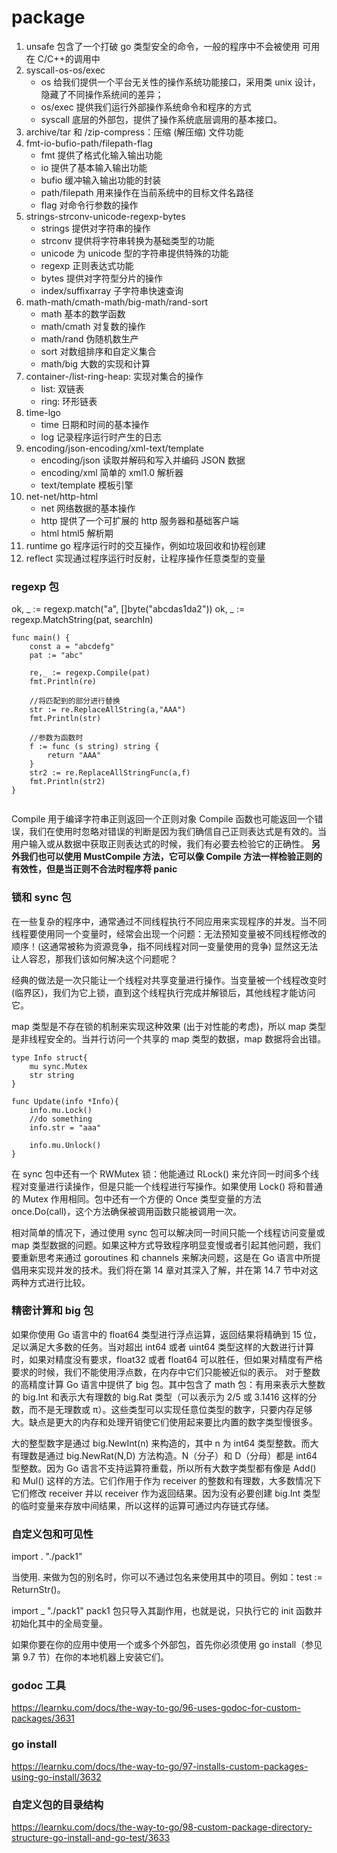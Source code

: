 # package

1. unsafe 包含了一个打破 go 类型安全的命令，一般的程序中不会被使用 可用在 C/C++的调用中
2. syscall-os-os/exec
    - os 给我们提供一个平台无关性的操作系统功能接口，采用类 unix 设计，隐藏了不同操作系统间的差异；
    - os/exec 提供我们运行外部操作系统命令和程序的方式
    - syscall 底层的外部包，提供了操作系统底层调用的基本接口。
3. archive/tar 和 /zip-compress：压缩 (解压缩) 文件功能
4. fmt-io-bufio-path/filepath-flag
    - fmt 提供了格式化输入输出功能
    - io 提供了基本输入输出功能
    - bufio 缓冲输入输出功能的封装
    - path/filepath 用来操作在当前系统中的目标文件名路径
    - flag 对命令行参数的操作
5. strings-strconv-unicode-regexp-bytes
    - strings 提供对字符串的操作
    - strconv 提供将字符串转换为基础类型的功能
    - unicode 为 unicode 型的字符串提供特殊的功能
    - regexp 正则表达式功能
    - bytes 提供对字符型分片的操作
    - index/suffixarray 子字符串快速查询
6. math-math/cmath-math/big-math/rand-sort
    - math 基本的数学函数
    - math/cmath 对复数的操作
    - math/rand 伪随机数生产
    - sort 对数组排序和自定义集合
    - math/big 大数的实现和计算
7. container-/list-ring-heap: 实现对集合的操作
    - list: 双链表
    - ring: 环形链表
8. time-lgo
    - time 日期和时间的基本操作
    - log 记录程序运行时产生的日志
9. encoding/json-encoding/xml-text/template
    - encoding/json 读取并解码和写入并编码 JSON 数据
    - encoding/xml 简单的 xml1.0 解析器
    - text/template 模板引擎
10. net-net/http-html
    - net 网络数据的基本操作
    - http 提供了一个可扩展的 http 服务器和基础客户端
    - html html5 解析期
11. runtime go 程序运行时的交互操作，例如垃圾回收和协程创建
12. reflect 实现通过程序运行时反射，让程序操作任意类型的变量

### regexp 包

ok, _ := regexp.match("a", []byte("abcdas1da2"))
ok, _ := regexp.MatchString(pat, searchIn)

```
func main() {
	const a = "abcdefg"
	pat := "abc"

	re,_ := regexp.Compile(pat)
	fmt.Println(re)

	//将匹配到的部分进行替换
	str := re.ReplaceAllString(a,"AAA")
	fmt.Println(str)

	//参数为函数时
	f := func (s string) string {
		return "AAA"
	}
	str2 := re.ReplaceAllStringFunc(a,f)
	fmt.Println(str2)
}


```

Compile 用于编译字符串正则返回一个正则对象
Compile 函数也可能返回一个错误，我们在使用时忽略对错误的判断是因为我们确信自己正则表达式是有效的。当用户输入或从数据中获取正则表达式的时候，我们有必要去检验它的正确性。
**另外我们也可以使用 MustCompile 方法，它可以像 Compile 方法一样检验正则的有效性，但是当正则不合法时程序将 panic**

### 锁和 sync 包

在一些复杂的程序中，通常通过不同线程执行不同应用来实现程序的并发。当不同线程要使用同一个变量时，经常会出现一个问题：无法预知变量被不同线程修改的顺序！(这通常被称为资源竞争，指不同线程对同一变量使用的竞争) 显然这无法让人容忍，那我们该如何解决这个问题呢？

经典的做法是一次只能让一个线程对共享变量进行操作。当变量被一个线程改变时 (临界区)，我们为它上锁，直到这个线程执行完成并解锁后，其他线程才能访问它。

map 类型是不存在锁的机制来实现这种效果 (出于对性能的考虑)，所以 map 类型是非线程安全的。当并行访问一个共享的 map 类型的数据，map 数据将会出错。

```
type Info struct{
	mu sync.Mutex
	str string
}

func Update(info *Info){
	info.mu.Lock()
	//do something
	info.str = "aaa"

	info.mu.Unlock()
}

```

在 sync 包中还有一个 RWMutex 锁：他能通过 RLock() 来允许同一时间多个线程对变量进行读操作，但是只能一个线程进行写操作。如果使用 Lock() 将和普通的 Mutex 作用相同。包中还有一个方便的 Once 类型变量的方法 once.Do(call)，这个方法确保被调用函数只能被调用一次。

相对简单的情况下，通过使用 sync 包可以解决同一时间只能一个线程访问变量或 map 类型数据的问题。如果这种方式导致程序明显变慢或者引起其他问题，我们要重新思考来通过 goroutines 和 channels 来解决问题，这是在 Go 语言中所提倡用来实现并发的技术。我们将在第 14 章对其深入了解，并在第 14.7 节中对这两种方式进行比较。

### 精密计算和 big 包

如果你使用 Go 语言中的 float64 类型进行浮点运算，返回结果将精确到 15 位，足以满足大多数的任务。当对超出 int64 或者 uint64 类型这样的大数进行计算时，如果对精度没有要求，float32 或者 float64 可以胜任，但如果对精度有严格要求的时候，我们不能使用浮点数，在内存中它们只能被近似的表示。
对于整数的高精度计算 Go 语言中提供了 big 包。其中包含了 math 包：有用来表示大整数的 big.Int 和表示大有理数的 big.Rat 类型（可以表示为 2/5 或 3.1416 这样的分数，而不是无理数或 π）。这些类型可以实现任意位类型的数字，只要内存足够大。缺点是更大的内存和处理开销使它们使用起来要比内置的数字类型慢很多。

大的整型数字是通过 big.NewInt(n) 来构造的，其中 n 为 int64 类型整数。而大有理数是通过 big.NewRat(N,D) 方法构造。N（分子）和 D（分母）都是 int64 型整数。因为 Go 语言不支持运算符重载，所以所有大数字类型都有像是 Add() 和 Mul() 这样的方法。它们作用于作为 receiver 的整数和有理数，大多数情况下它们修改 receiver 并以 receiver 作为返回结果。因为没有必要创建 big.Int 类型的临时变量来存放中间结果，所以这样的运算可通过内存链式存储。

### 自定义包和可见性

import . "./pack1"

当使用. 来做为包的别名时，你可以不通过包名来使用其中的项目。例如：test := ReturnStr()。

import \_ "./pack1"
pack1 包只导入其副作用，也就是说，只执行它的 init 函数并初始化其中的全局变量。

如果你要在你的应用中使用一个或多个外部包，首先你必须使用 go install（参见第 9.7 节）在你的本地机器上安装它们。

### godoc 工具

https://learnku.com/docs/the-way-to-go/96-uses-godoc-for-custom-packages/3631

### go install

https://learnku.com/docs/the-way-to-go/97-installs-custom-packages-using-go-install/3632

### 自定义包的目录结构

https://learnku.com/docs/the-way-to-go/98-custom-package-directory-structure-go-install-and-go-test/3633

